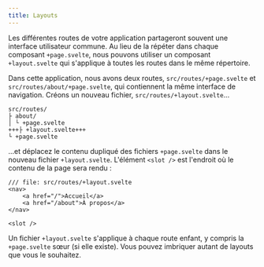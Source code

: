 ```yaml
---
title: Layouts
---
```


Les différentes routes de votre application partageront souvent une interface utilisateur commune. Au lieu de la répéter dans chaque composant `+page.svelte`, nous pouvons utiliser un composant `+layout.svelte` qui s'applique à toutes les routes dans le même répertoire.

Dans cette application, nous avons deux routes, `src/routes/+page.svelte` et `src/routes/about/+page.svelte`, qui contiennent la même interface de navigation. Créons un nouveau fichier, `src/routes/+layout.svelte`...

```
src/routes/
├ about/
│ └ +page.svelte
+++├ +layout.svelte+++
└ +page.svelte
```

...et déplacez le contenu dupliqué des fichiers `+page.svelte` dans le nouveau fichier `+layout.svelte`. L'élément `<slot />` est l'endroit où le contenu de la page sera rendu :

```svelte
/// file: src/routes/+layout.svelte
<nav>
	<a href="/">Accueil</a>
	<a href="/about">À propos</a>
</nav>

<slot />
```

Un fichier `+layout.svelte` s'applique à chaque route enfant, y compris la `+page.svelte` sœur (si elle existe). Vous pouvez imbriquer autant de layouts que vous le souhaitez.
